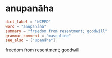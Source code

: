 # anupanāha

``` toml
dict_label = "NCPED"
word = "anupanāha"
summary = "freedom from resentment; goodwill"
grammar_comment = "masculine"
see_also = ["upanāha"]
```

freedom from resentment; goodwill

